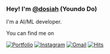 ### Hey! I'm [@dosiah](https://doyoundo.github.io/) (Youndo Do) 

I'm a AI/ML developer.

You can find me on

[![Portfolio](http://img.shields.io/badge/-Portfolio-black?style=flat-square&logo=github&link=https://837477.github.io)](https://doyoundo.github.io/) 
[![Instagram](https://img.shields.io/badge/-Instagram-dd2a7b?style=flat-square&logo=instagram&logoColor=white&link=https://www.instagram.com/_seowjdals)](https://www.instagram.com/youndo_bro/) 
[![Gmail](https://img.shields.io/badge/-Gmail-d14836?style=flat-square&logo=Gmail&logoColor=white&link=mailto:8374770@gmail.com)](mailto:doryan607@gmail.com)
[![Hits](https://hits.seeyoufarm.com/api/count/incr/badge.svg?url=https%3A%2F%2Fgithub.com%2Fdoyoundo%2Fhit-counter&count_bg=%23E6EF1A&title_bg=%2342219C&icon=tinder.svg&icon_color=%23FFEFEF&title=hits&edge_flat=true)](https://hits.seeyoufarm.com)
